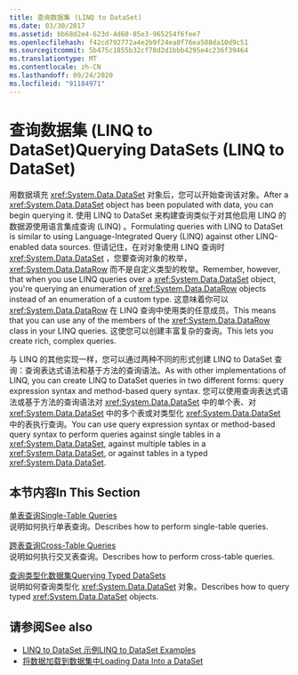 ```yaml
---
title: 查询数据集 (LINQ to DataSet)
ms.date: 03/30/2017
ms.assetid: bb68d2e4-623d-4d60-85e3-965254f6fee7
ms.openlocfilehash: f42cd792772a4e2b9f24ea8f76ea588da10d9c51
ms.sourcegitcommit: 5b475c1855b32cf78d2d1bbb4295e4c236f39464
ms.translationtype: MT
ms.contentlocale: zh-CN
ms.lasthandoff: 09/24/2020
ms.locfileid: "91184971"
---
```

# <a name="querying-datasets-linq-to-dataset"></a><span data-ttu-id="ebcc3-102">查询数据集 (LINQ to DataSet)</span><span class="sxs-lookup"><span data-stu-id="ebcc3-102">Querying DataSets (LINQ to DataSet)</span></span>

<span data-ttu-id="ebcc3-103">用数据填充 <xref:System.Data.DataSet> 对象后，您可以开始查询该对象。</span><span class="sxs-lookup"><span data-stu-id="ebcc3-103">After a <xref:System.Data.DataSet> object has been populated with data, you can begin querying it.</span></span> <span data-ttu-id="ebcc3-104">使用 LINQ to DataSet 来构建查询类似于对其他启用 LINQ 的数据源使用语言集成查询 (LINQ) 。</span><span class="sxs-lookup"><span data-stu-id="ebcc3-104">Formulating queries with LINQ to DataSet is similar to using Language-Integrated Query (LINQ) against other LINQ-enabled data sources.</span></span> <span data-ttu-id="ebcc3-105">但请记住，在对对象使用 LINQ 查询时 <xref:System.Data.DataSet> ，您要查询对象的枚举， <xref:System.Data.DataRow> 而不是自定义类型的枚举。</span><span class="sxs-lookup"><span data-stu-id="ebcc3-105">Remember, however, that when you use LINQ queries over a <xref:System.Data.DataSet> object, you're querying an enumeration of <xref:System.Data.DataRow> objects instead of an enumeration of a custom type.</span></span> <span data-ttu-id="ebcc3-106">这意味着你可以 <xref:System.Data.DataRow> 在 LINQ 查询中使用类的任意成员。</span><span class="sxs-lookup"><span data-stu-id="ebcc3-106">This means that you can use any of the members of the <xref:System.Data.DataRow> class in your LINQ queries.</span></span> <span data-ttu-id="ebcc3-107">这使您可以创建丰富复杂的查询。</span><span class="sxs-lookup"><span data-stu-id="ebcc3-107">This lets you create rich, complex queries.</span></span>  
  
 <span data-ttu-id="ebcc3-108">与 LINQ 的其他实现一样，您可以通过两种不同的形式创建 LINQ to DataSet 查询：查询表达式语法和基于方法的查询语法。</span><span class="sxs-lookup"><span data-stu-id="ebcc3-108">As with other implementations of LINQ, you can create LINQ to DataSet queries in two different forms: query expression syntax and method-based query syntax.</span></span> <span data-ttu-id="ebcc3-109">您可以使用查询表达式语法或基于方法的查询语法对 <xref:System.Data.DataSet> 中的单个表、对 <xref:System.Data.DataSet> 中的多个表或对类型化 <xref:System.Data.DataSet> 中的表执行查询。</span><span class="sxs-lookup"><span data-stu-id="ebcc3-109">You can use query expression syntax or method-based query syntax to perform queries against single tables in a <xref:System.Data.DataSet>, against multiple tables in a <xref:System.Data.DataSet>, or against tables in a typed <xref:System.Data.DataSet>.</span></span>  
  
## <a name="in-this-section"></a><span data-ttu-id="ebcc3-110">本节内容</span><span class="sxs-lookup"><span data-stu-id="ebcc3-110">In This Section</span></span>  

 [<span data-ttu-id="ebcc3-111">单表查询</span><span class="sxs-lookup"><span data-stu-id="ebcc3-111">Single-Table Queries</span></span>](single-table-queries-linq-to-dataset.md)  
 <span data-ttu-id="ebcc3-112">说明如何执行单表查询。</span><span class="sxs-lookup"><span data-stu-id="ebcc3-112">Describes how to perform single-table queries.</span></span>  
  
 [<span data-ttu-id="ebcc3-113">跨表查询</span><span class="sxs-lookup"><span data-stu-id="ebcc3-113">Cross-Table Queries</span></span>](cross-table-queries-linq-to-dataset.md)  
 <span data-ttu-id="ebcc3-114">说明如何执行交叉表查询。</span><span class="sxs-lookup"><span data-stu-id="ebcc3-114">Describes how to perform cross-table queries.</span></span>  
  
 [<span data-ttu-id="ebcc3-115">查询类型化数据集</span><span class="sxs-lookup"><span data-stu-id="ebcc3-115">Querying Typed DataSets</span></span>](querying-typed-datasets.md)  
 <span data-ttu-id="ebcc3-116">说明如何查询类型化 <xref:System.Data.DataSet> 对象。</span><span class="sxs-lookup"><span data-stu-id="ebcc3-116">Describes how to query typed <xref:System.Data.DataSet> objects.</span></span>  
  
## <a name="see-also"></a><span data-ttu-id="ebcc3-117">请参阅</span><span class="sxs-lookup"><span data-stu-id="ebcc3-117">See also</span></span>

- [<span data-ttu-id="ebcc3-118">LINQ to DataSet 示例</span><span class="sxs-lookup"><span data-stu-id="ebcc3-118">LINQ to DataSet Examples</span></span>](linq-to-dataset-examples.md)
- [<span data-ttu-id="ebcc3-119">将数据加载到数据集中</span><span class="sxs-lookup"><span data-stu-id="ebcc3-119">Loading Data Into a DataSet</span></span>](loading-data-into-a-dataset.md)
